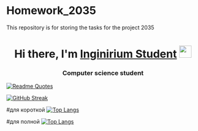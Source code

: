 # Homework_2035
This repository is for storing the tasks for the project 2035
<h1 align="center">Hi there, I'm <a href="https://inginirium.ru/" target="_blank">Inginirium Student</a> 
<img src="https://github.com/blackcater/blackcater/raw/main/images/Hi.gif" height="32"/></h1>
<h3 align="center">Computer science student</h3>


[![Readme Quotes](https://quotes-github-readme.vercel.app/api?type=horizontal&theme=algolia)](https://github.com/piyushsuthar/github-readme-quotes)

[![GitHub Streak](https://github-readme-streak-stats.herokuapp.com/?user=wearexq)](https://git.io/streak-stats)



#для короткой
[![Top Langs](https://github-readme-stats.vercel.app/api/top-langs/?username=wearexqa&layout=compact)](https://github.com/anuraghazra/github-readme-stats)



#для полной
[![Top Langs](https://github-readme-stats.vercel.app/api/top-langs/?username=wearexq)](https://github.com/anuraghazra/github-readme-stats)

